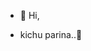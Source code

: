 - 👋 Hi,

- kichu parina..🙂
<!---
urHasinur/urHasinur is a ✨ special ✨ repository because its `README.md` (this file) appears on your GitHub profile.
You can click the Preview link to take a look at your changes.
--->
